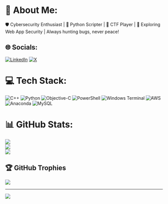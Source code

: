 # 💫 About Me:
🛡️ Cybersecurity Enthusiast | 🐍 Python Scripter | 🧠 CTF Player | 🔎 Exploring Web App Security | Always hunting bugs, never peace!<br>


## 🌐 Socials:
[![LinkedIn](https://img.shields.io/badge/LinkedIn-%230077B5.svg?logo=linkedin&logoColor=white)](https://linkedin.com/in/https://www.linkedin.com/in/reshamchaudhari?utm_source=share&utm_campaign=share_via&utm_content=profile&utm_medium=android_app) [![X](https://img.shields.io/badge/X-black.svg?logo=X&logoColor=white)](https://x.com/https://x.com/ReshamC57635353?s=09) 

# 💻 Tech Stack:
![C++](https://img.shields.io/badge/c++-%2300599C.svg?style=for-the-badge&logo=c%2B%2B&logoColor=white) ![Python](https://img.shields.io/badge/python-3670A0?style=for-the-badge&logo=python&logoColor=ffdd54) ![Objective-C](https://img.shields.io/badge/OBJECTIVE--C-%233A95E3.svg?style=for-the-badge&logo=apple&logoColor=white) ![PowerShell](https://img.shields.io/badge/PowerShell-%235391FE.svg?style=for-the-badge&logo=powershell&logoColor=white) ![Windows Terminal](https://img.shields.io/badge/Windows%20Terminal-%234D4D4D.svg?style=for-the-badge&logo=windows-terminal&logoColor=white) ![AWS](https://img.shields.io/badge/AWS-%23FF9900.svg?style=for-the-badge&logo=amazon-aws&logoColor=white) ![Anaconda](https://img.shields.io/badge/Anaconda-%2344A833.svg?style=for-the-badge&logo=anaconda&logoColor=white) ![MySQL](https://img.shields.io/badge/mysql-4479A1.svg?style=for-the-badge&logo=mysql&logoColor=white)
# 📊 GitHub Stats:
![](https://github-readme-stats.vercel.app/api?username=skrullrc&theme=dark&hide_border=false&include_all_commits=false&count_private=false)<br/>
![](https://nirzak-streak-stats.vercel.app/?user=skrullrc&theme=dark&hide_border=false)<br/>
![](https://github-readme-stats.vercel.app/api/top-langs/?username=skrullrc&theme=dark&hide_border=false&include_all_commits=false&count_private=false&layout=compact)

## 🏆 GitHub Trophies
![](https://github-profile-trophy.vercel.app/?username=skrullrc&theme=dark&no-frame=false&no-bg=false&margin-w=4)

---
[![](https://visitcount.itsvg.in/api?id=skrullrc&icon=0&color=4)](https://visitcount.itsvg.in)

<!-- Proudly created with GPRM ( https://gprm.itsvg.in ) -->
